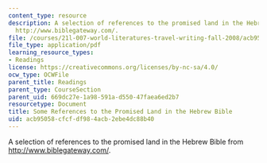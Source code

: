 ```yaml
---
content_type: resource
description: A selection of references to the promised land in the Hebrew Bible from
  http://www.biblegateway.com/.
file: /courses/21l-007-world-literatures-travel-writing-fall-2008/acb95058cfcfdf984acb2ebe4dc88b40_pro_land_ref.pdf
file_type: application/pdf
learning_resource_types:
- Readings
license: https://creativecommons.org/licenses/by-nc-sa/4.0/
ocw_type: OCWFile
parent_title: Readings
parent_type: CourseSection
parent_uid: 669dc27e-1a98-591a-d550-47faea6ed2b7
resourcetype: Document
title: Some References to the Promised Land in the Hebrew Bible
uid: acb95058-cfcf-df98-4acb-2ebe4dc88b40
---
```

A selection of references to the promised land in the Hebrew Bible from http://www.biblegateway.com/.